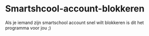 # Smartshcool-account-blokkeren
Als je iemand zijn smartschool account snel wilt blokkeren is dit het programma voor jou ;)
